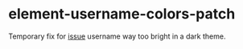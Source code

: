 # element-username-colors-patch
Temporary fix for [issue](https://github.com/vector-im/element-meta/issues/2046) username way too bright in a dark theme. 
